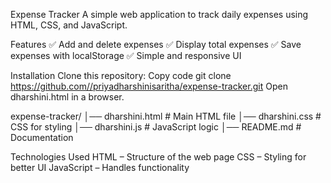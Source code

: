 Expense Tracker
A simple web application to track daily expenses using HTML, CSS, and JavaScript.


Features
✅ Add and delete expenses
✅ Display total expenses
✅ Save expenses with localStorage
✅ Simple and responsive UI


Installation
Clone this repository:
Copy code
git clone https://github.com//priyadharshinisaritha/expense-tracker.git
Open dharshini.html in a browser.



expense-tracker/
│── dharshini.html        # Main HTML file
│── dharshini.css        # CSS for styling
│── dharshini.js         # JavaScript logic
│── README.md         # Documentation



Technologies Used
HTML – Structure of the web page
CSS – Styling for better UI
JavaScript – Handles functionality